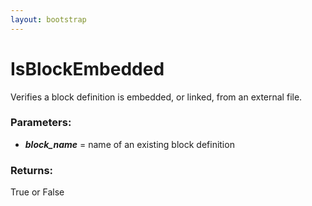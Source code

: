 ```yaml
---
layout: bootstrap
---
```


# IsBlockEmbedded

Verifies a block definition is embedded, or linked, from an external file.
          

### Parameters:

- ***block_name*** = name of an existing block definition
        

### Returns:


True or False
        


